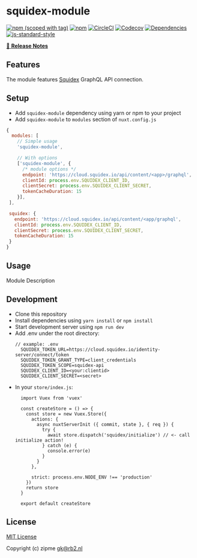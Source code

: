 # squidex-module
[![npm (scoped with tag)](https://img.shields.io/npm/v/squidex-module/latest.svg?style=flat-square)](https://npmjs.com/package/squidex-module)
[![npm](https://img.shields.io/npm/dt/squidex-module.svg?style=flat-square)](https://npmjs.com/package/squidex-module)
[![CircleCI](https://img.shields.io/circleci/project/github/rb2-bv/squidex.svg?style=flat-square)](https://circleci.com/gh/rb2-bv/squidex)
[![Codecov](https://img.shields.io/codecov/c/github/rb2-bv/squidex.svg?style=flat-square)](https://codecov.io/gh/rb2-bv/squidex)
[![Dependencies](https://david-dm.org/rb2-bv/squidex/status.svg?style=flat-square)](https://david-dm.org/rb2-bv/squidex)
[![js-standard-style](https://img.shields.io/badge/code_style-standard-brightgreen.svg?style=flat-square)](http://standardjs.com)

> 

[📖 **Release Notes**](./CHANGELOG.md)

## Features

The module features [Squidex](https://squidex.io/) GraphQL API connection.

## Setup
- Add `squidex-module` dependency using yarn or npm to your project
- Add `squidex-module` to `modules` section of `nuxt.config.js`

```js
{
  modules: [
    // Simple usage
    'squidex-module',

    // With options
    ['squidex-module', { 
      /* module options */ 
      endpoint: 'https://cloud.squidex.io/api/content/<app>/graphql',
      clientId: process.env.SQUIDEX_CLIENT_ID,
      clientSecret: process.env.SQUIDEX_CLIENT_SECRET,
      tokenCacheDuration: 15
    }],
 ],

 squidex: {
   endpoint: 'https://cloud.squidex.io/api/content/<app/graphql',
   clientId: process.env.SQUIDEX_CLIENT_ID,
   clientSecret: process.env.SQUIDEX_CLIENT_SECRET,
   tokenCacheDuration: 15
 }
}
```

## Usage

Module Description

## Development

- Clone this repository
- Install dependencies using `yarn install` or `npm install`
- Start development server using `npm run dev`
- Add .env under the root directory:
  ```
  // example: .env
    SQUIDEX_TOKEN_URL=https://cloud.squidex.io/identity-server/connect/token
    SQUIDEX_TOKEN_GRANT_TYPE=client_credentials
    SQUIDEX_TOKEN_SCOPE=squidex-api
    SQUIDEX_CLIENT_ID=<your:clientid>
    SQUIDEX_CLIENT_SECRET=<secret>
  ```
- In your `store/index.js`:
  ```
    import Vuex from 'vuex'

    const createStore = () => {
      const store = new Vuex.Store({
        actions: {
          async nuxtServerInit ({ commit, state }, { req }) {
            try {
              await store.dispatch('squidex/initialize') // <- call initialize action!
            } catch (e) {
              console.error(e)
            }
          }
        },

        strict: process.env.NODE_ENV !== 'production'
      })
      return store
    }

    export default createStore

  ```

## License

[MIT License](./LICENSE)

Copyright (c) zipme <gk@rb2.nl>
